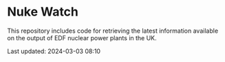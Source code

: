 # Nuke Watch

This repository includes code for retrieving the latest information available on the output of EDF nuclear power plants in the UK.

Last updated: 2024-03-03 08:10